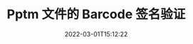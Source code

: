 ---
############################# Static ############################
layout: "auto-gen-signature"
date: 2022-03-01T15:12:22
draft: false
operation: Verify
signaturetype: Barcode
fileformat: Pptm
productName: .NET
lang: zh
productCode: net
otherformats: pdf doc docx docm dot dotm dotx odt ott rtf xls xlsx xlsm xlsb csv ods ots xltx xltm ppt pptx pps ppsx odp otp potx potm pptm ppsm png jpg bmp gif tiff svg webp wmf
breadcrumb: Put Barcode signature on Pptm for C#

############################# Head ############################
head_title: "通过 C# 验证 Pptm 文件的 Barcode 签名"
head_description: "仅使用几行 .NET 代码来验证 Pptm 文档及其 Barcode 签名。"

############################# Header ############################
title: "Pptm 文件的 Barcode 签名验证"
description: ".NET 的 API 提供了验证 Pptm 文档中的 Barcode 签名的机会。您的 Pptm 文档中的电子签名验证可以快速轻松地执行。"
bg_image: "https://cms.admin.containerize.com/templates/aspose/App_Themes/V3/images/bg/header1.png"
bg_overlay: false
button:
    enable: true

############################# SubMenu ############################
submenu:
    enable: true

    left:
        img_alt: "GroupDocs.Signature for .NET"
        image: "https://cms.admin.containerize.com/templates/groupdocs/images/product-logos/90x90-noborder/groupdocs-signature-net.png"
        product: "GroupDocs.Signature"
        platform: ".NET"



############################# About ############################
about:
    enable: true
    title: "发现新的 GroupDocs.Signature for .NET API 功能"
    content: |
        [GroupDocs.Signature for .NET](https://products.groupdocs.com/signature/net/) API 通过使用电子签名提供了广泛的方法来处理多种文档格式。支持多种类型的数字签名，如文本、图像、数字证书、条形码、二维码、印章或元数据。客户可以在 PDF、MS Word 文档、MS Excel 工作簿、MS PowerPoint 演示文稿、Adobe Photoshop 文件和各种图像格式中添加、删除、编辑、验证或搜索数字签名。提供数量惊人的附加功能和设置。
    

############################# Steps ############################
steps:
    enable: true
    title_left: "如何验证 Pptm 文档中的 Barcode 签名"
    content_left: |
        [GroupDocs.Signature for .NET](https://products.groupdocs.com/signature/net/) 包括有用的功能，例如验证放置在 Pptm 文档中的 Barcode 签名。利用这个机会，无需实现额外的代码。
        
        * 首先，实例化 Signature 类，提供作为构造函数参数路径到应该被验证的文档。
        * 其次，创建一个新的 VerifyOptions 对象并设置所有必需的属性。
        * 最后，调用 Signature 的对象 Verify 方法，传递 VerifyOptions 实例。
        * 然后处理验证结果。

    title_right: "System Requirements"
    content_right: |
        所有主要平台和操作系统都支持 GroupDocs.Signature for .NET。在执行以下代码之前，请确保您的系统上安装了以下先决条件。

        * 操作系统：Microsoft Windows、Linux、MacOS
        * 开发环境：Microsoft Visual Studio, Xamarin, MonoDevelop
        * Frameworks: .NET Framework, .NET Standard, .NET Core, Mono
        * 从 [Nuget](https://www.nuget.org/packages/groupdocs.signature) 下载最新版本的 GroupDocs.Signature for .NET
         
    code: |
        ```csharp    
        
        // Set up input Pptm file
        string filePath = "input.pptm";

        // Instantiate Signature for input file
        using (var signature = new GroupDocs.Signature.Signature(filePath))
        {
                //Provide verification options
                BarcodeVerifyOptions options = new BarcodeVerifyOptions()
                {
                    // process only specified page
                    PageNumber = 3,
                    AllPages = false,
                    // set up text match type
                    MatchType = TextMatchType.Contains,
                    // specify text pattern to search
                    Text = "Special signature",
                };

                // Verify document signatures
                VerificationResult result = signature.Verify(options);

                //process result
                if (result.IsValid)
                {
                    //..
                }
        }

        ```

############################# Demos ############################
demos:
    enable: true
    title: "使用 Barcode 签名进行签名 Live Demo"
    content: |
       访问 [GroupDocs.Signature App](https://products.groupdocs.app/signature/family) 网站，立即为 Pptm 文件添加各种电子签名。          

############################# More Formats ############################
more_formats:
    enable: true
    title: "使用 C# 验证其他 Barcode 签名"
    content: |
        "验证放置在各种文件中的电子签名。检查流行文件格式的签名质量，如下所示。"
    format: 
       
       
back_to_top:
    enable: true
---